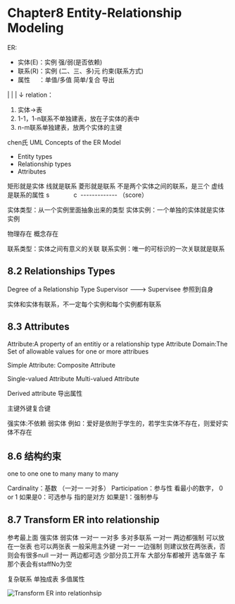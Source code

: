 # Chapter8 Entity-Relationship Modeling

ER:
- 实体(E)：实例 强/弱(是否依赖)
- 联系(R)：实例 (二、三、多)元 约束(联系方式)
- 属性&nbsp;&nbsp;&nbsp;&nbsp;&nbsp;：单值/多值 简单/复合 导出

|
|
|
↓
relation：
1. 实体->表
2. 1-1，1-n联系不单独建表，放在子实体的表中
3. n-m联系单独建表，放两个实体的主键  

chen氏 UML
Concepts of the ER Model
- Entity types
- Relationship types
- Attributes

矩形就是实体
线就是联系
菱形就是联系 不是两个实体之间的联系，是三个
虚线是联系的属性
s &nbsp;&nbsp;&nbsp;&nbsp;&nbsp;&nbsp;&nbsp;&nbsp;&nbsp;&nbsp;&nbsp;&nbsp;&nbsp;c
&nbsp;-------------
  （score）

实体类型：从一个实例里面抽象出来的类型
实体实例：一个单独的实体就是实体实例

物理存在
概念存在

联系类型：实体之间有意义的关联
联系实例：唯一的可标识的一次关联就是联系

## 8.2 Relationships Types
Degree of a Relationship Type
Supervisor ---> Supervisee  参照到自身

实体和实体有联系，不一定每个实例和每个实例都有联系

## 8.3 Attributes
Attribute:A property of an entitiy or a relationship type
Attribute Domain:The Set of allowable values for one or more attribues

Simple Attribute:
Composite Attribute

Single-valued Attribute
Multi-valued Attribute

Derived attribute 导出属性

主键外键复合键

强实体:不依赖
弱实体
例如：爱好是依附于学生的，若学生实体不存在，则爱好实体不存在

## 8.6 结构约束
one to one
one to many
many to many

Cardinality：基数 （一对一 一对多）
Participation：参与性 看最小的数字， 0 or 1 如果是0：可选参与 指的是对方 如果是1：强制参与

## 8.7 Transform ER into relationship
参考最上面
强实体 弱实体
一对一 一对多 多对多联系
一对一 两边都强制 可以放在一张表 也可以两张表 一般采用主外键
一对一 一边强制 则建议放在两张表，否则会有很多null 
一对一 两边都可选 少部分员工开车 大部分车都被开 选车做子 车那个表会有staffNo为空
  
复杂联系 单独成表 
多值属性

![Transform ER into relationhsip]()













